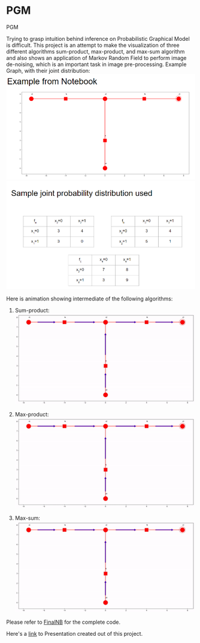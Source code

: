 # PGM
PGM

Trying to grasp intuition behind inference on Probabilistic Graphical Model is difficult. This project is an 
attempt to make the visualization of three different algorithms sum-product, max-product, and max-sum algorithm and 
also shows an application of Markov Random Field to perform image de-noising, which is an important task in image pre-processing.
Example Graph, with their joint distribution:
![](example_graph.png)
![](sample_joint_probability.png)

Here is animation showing intermediate of the following algorithms: 
1. Sum-product:
![](sum_product.gif)

2. Max-product:
![](max_product.gif)

3. Max-sum:
![](max_sum.gif)

Please refer to [FinalNB](FinalNB.ipynb) for the complete code.

Here's a [link](https://drive.google.com/open?id=1vyAYN9v2A-Ll-6veON9y08_-uxxMTx4mNtuNXiejnSA) to Presentation created out of this project.
